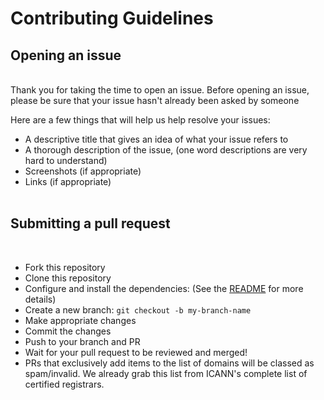 # Contributing Guidelines

## Opening an issue

<br>
Thank you for taking the time to open an issue.
Before opening an issue, please be sure that your issue hasn't already been asked by someone

Here are a few things that will help us help resolve your issues:

- A descriptive title that gives an idea of what your issue refers to
- A thorough description of the issue, (one word descriptions are very hard to understand)
- Screenshots (if appropriate)
- Links (if appropriate)
  <br><br>

## Submitting a pull request

<br>

- Fork this repository
- Clone this repository
- Configure and install the dependencies: (See the [README](README.md) for more details)
- Create a new branch: `git checkout -b my-branch-name`
- Make appropriate changes
- Commit the changes
- Push to your branch and PR
- Wait for your pull request to be reviewed and merged!
- PRs that exclusively add items to the list of domains will be classed as spam/invalid. We already grab this list from ICANN's complete list of certified registrars.  
